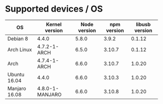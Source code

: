 # Supported devices / OS

| OS       | Kernel version | Node version | npm version | libusb version |
| ---      | ---            | ---          | ---         | ---            |
| Debian 8 | 4.4.0          | 5.8.0        | 3.9.2       | 0.1.12         |
| Arch Linux | 4.7.2-1-ARCH | 6.5.0        | 3.10.7      | 0.1.12         |
| Arch     | 4.7.4-1-ARCH   | 6.6.0        | 3.10.7      | 1.0.20         |
| Ubuntu 16.04 | 4.4.0      | 6.6.0        | 3.10.3      | 1.0.20         |
| Manjaro 16.08 | 4.8.0-1-MANJARO | 6.6.0  | 3.10.8      | 1.0.20         |
